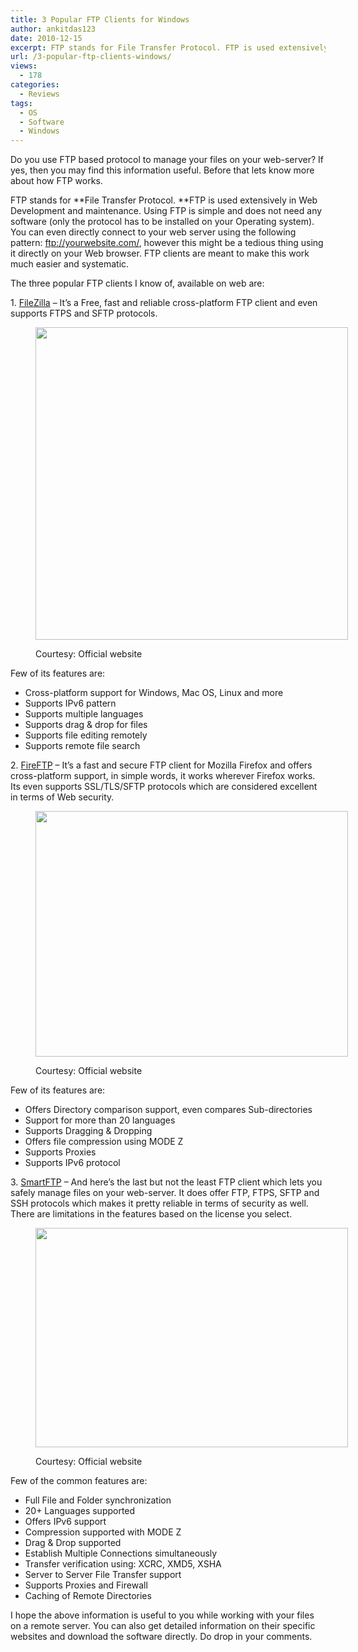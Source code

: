 ```yaml
---
title: 3 Popular FTP Clients for Windows
author: ankitdas123
date: 2010-12-15
excerpt: FTP stands for File Transfer Protocol. FTP is used extensively in Web Development and maintenance. Using FTP is simple and does not require any software (only the protocol has to be installed on your Operating system).
url: /3-popular-ftp-clients-windows/
views:
  - 178
categories:
  - Reviews
tags:
  - OS
  - Software
  - Windows
---
```

Do you use FTP based protocol to manage your files on your web-server? If yes, then you may find this information useful. Before that lets know more about how FTP works.

FTP stands for **File Transfer Protocol. **FTP is used extensively in Web Development and maintenance. Using FTP is simple and does not need any software (only the protocol has to be installed on your Operating system). You can even directly connect to your web server using the following pattern: ftp://yourwebsite.com/, however this might be a tedious thing using it directly on your Web browser. FTP clients are meant to make this work much easier and systematic.

<p style="text-align: left">
  The three popular FTP clients I know of, available on web are:
</p>

<p style="text-align: left">
  <p style="text-align: left">
    1. <a href="http://filezilla-project.org" onclick="_gaq.push(['_trackEvent', 'outbound-article', 'http://filezilla-project.org', 'FileZilla']);" target="_blank">FileZilla</a> &#8211; It&#8217;s a Free, fast and reliable cross-platform FTP client and even supports FTPS and SFTP protocols.
  </p><figure style="width: 500px;" class="wp-caption aligncenter">
  
  <img class="  wp-image-50486" src="http://filezilla-project.org/images/screenshots/fz3_win_main.png" alt="" width="500" height="500" /><figcaption class="wp-caption-text">Courtesy: Official website</figcaption></figure> 
  
  <p>
    Few of its features are:
  </p>
  
  <ul>
    <li>
      Cross-platform support for Windows, Mac OS, Linux and more
    </li>
    <li>
      Supports IPv6 pattern
    </li>
    <li>
      Supports multiple languages
    </li>
    <li>
      Supports drag & drop for files
    </li>
    <li>
      Supports file editing remotely
    </li>
    <li>
      Supports remote file search
    </li>
  </ul>
  
  <p>
    2. <a href="http://fireftp.mozdev.org/" onclick="_gaq.push(['_trackEvent', 'outbound-article', 'http://fireftp.mozdev.org/', 'FireFTP']);" target="_blank">FireFTP</a> &#8211; It&#8217;s a fast and secure FTP client for Mozilla Firefox and offers cross-platform support, in simple words, it works wherever Firefox works. Its even supports SSL/TLS/SFTP protocols which are considered excellent in terms of Web security.
  </p><figure style="width: 500px;" class="wp-caption aligncenter">
  
  <img class=" " src="http://fireftp.mozdev.org/images/fireftp.png" alt="" width="500" height="393" /><figcaption class="wp-caption-text">Courtesy: Official website</figcaption></figure> 
  
  <p>
    Few of its features are:
  </p>
  
  <ul>
    <li>
      Offers Directory comparison support, even compares Sub-directories
    </li>
    <li>
      Support for more than 20 languages
    </li>
    <li>
      Supports Dragging & Dropping
    </li>
    <li>
      Offers file compression using MODE Z
    </li>
    <li>
      Supports Proxies
    </li>
    <li>
      Supports IPv6 protocol
    </li>
  </ul>
  
  <p>
    3. <a href="http://www.smartftp.com/" onclick="_gaq.push(['_trackEvent', 'outbound-article', 'http://www.smartftp.com/', 'SmartFTP']);" target="_blank">SmartFTP</a> &#8211; And here&#8217;s the last but not the least FTP client which lets you safely manage files on your web-server. It does offer FTP, FTPS, SFTP and SSH protocols which makes it pretty reliable in terms of security as well. There are limitations in the features based on the license you select.
  </p><figure style="width: 500px;" class="wp-caption aligncenter">
  
  <img class="    " src="http://static.smartftp.com/screenshots/vistaoffice2007ribbon.png" alt="" width="500" height="351" /><figcaption class="wp-caption-text">Courtesy: Official website</figcaption></figure> 
  
  <p>
    Few of the common features are:
  </p>
  
  <ul>
    <li>
      Full File and Folder synchronization
    </li>
    <li>
      20+ Languages supported
    </li>
    <li>
      Offers IPv6 support
    </li>
    <li>
      Compression supported with MODE Z
    </li>
    <li>
      Drag & Drop supported
    </li>
    <li>
      Establish Multiple Connections simultaneously
    </li>
    <li>
      Transfer verification using: XCRC, XMD5, XSHA
    </li>
    <li>
      Server to Server File Transfer support
    </li>
    <li>
      Supports Proxies and Firewall
    </li>
    <li>
      Caching of Remote Directories
    </li>
  </ul>
  
  <p>
    I hope the above information is useful to you while working with your files on a remote server. You can also get detailed information on their specific websites and download the software directly. Do drop in your comments.
  </p>

